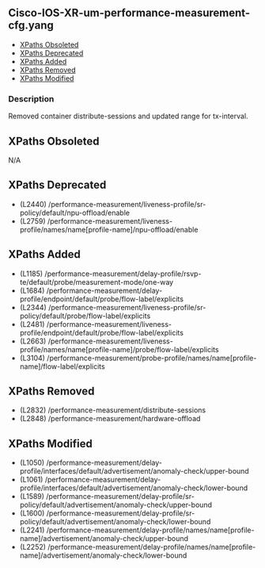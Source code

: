 ## Cisco-IOS-XR-um-performance-measurement-cfg.yang

- [XPaths Obsoleted](#xpaths-obsoleted)
- [XPaths Deprecated](#xpaths-deprecated)
- [XPaths Added](#xpaths-added)
- [XPaths Removed](#xpaths-removed)
- [XPaths Modified](#xpaths-modified)

### Description

Removed container distribute-sessions and updated range for tx-interval.

## XPaths Obsoleted

N/A

## XPaths Deprecated

- (L2440)	/performance-measurement/liveness-profile/sr-policy/default/npu-offload/enable
- (L2759)	/performance-measurement/liveness-profile/names/name[profile-name]/npu-offload/enable

## XPaths Added

- (L1185)	/performance-measurement/delay-profile/rsvp-te/default/probe/measurement-mode/one-way
- (L1684)	/performance-measurement/delay-profile/endpoint/default/probe/flow-label/explicits
- (L2344)	/performance-measurement/liveness-profile/sr-policy/default/probe/flow-label/explicits
- (L2481)	/performance-measurement/liveness-profile/endpoint/default/probe/flow-label/explicits
- (L2663)	/performance-measurement/liveness-profile/names/name[profile-name]/probe/flow-label/explicits
- (L3104)	/performance-measurement/probe-profile/names/name[profile-name]/flow-label/explicits

## XPaths Removed

- (L2832)	/performance-measurement/distribute-sessions
- (L2848)	/performance-measurement/hardware-offload

## XPaths Modified

- (L1050)	/performance-measurement/delay-profile/interfaces/default/advertisement/anomaly-check/upper-bound
- (L1061)	/performance-measurement/delay-profile/interfaces/default/advertisement/anomaly-check/lower-bound
- (L1589)	/performance-measurement/delay-profile/sr-policy/default/advertisement/anomaly-check/upper-bound
- (L1600)	/performance-measurement/delay-profile/sr-policy/default/advertisement/anomaly-check/lower-bound
- (L2241)	/performance-measurement/delay-profile/names/name[profile-name]/advertisement/anomaly-check/upper-bound
- (L2252)	/performance-measurement/delay-profile/names/name[profile-name]/advertisement/anomaly-check/lower-bound

